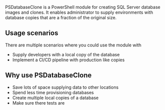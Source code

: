 PSDatabaseClone is a PowerShell module for creating SQL Server database images and clones.
It enables administrator to supply environments with database copies that are a fraction of the original size.

## Usage scenarios

There are multiple scenarios where you could use the module with
* Supply developers with a local copy of the database
* Implement a CI/CD pipeline with production like copies

## Why use PSDatabaseClone

* Save lots of space supplying data to other locations
* Spend less time provisioning databases
* Create multiple local copies of a database
* Make sure there tests are

